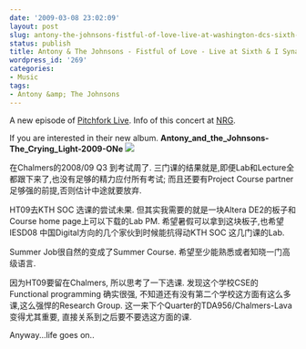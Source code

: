 ```yaml
---
date: '2009-03-08 23:02:09'
layout: post
slug: antony-the-johnsons-fistful-of-love-live-at-washington-dcs-sixth-i-synagogue-2009
status: publish
title: Antony & The Johnsons - Fistful of Love - Live at Sixth & I Synagogue 2009
wordpress_id: '269'
categories:
- Music
tags:
- Antony &amp; The Johnsons
---
```



A new episode of [Pitchfork Live](http://pitchfork.com/tv/). Info of this concert at [NRG](http://www.npr.org/templates/story/story.php?storyId=101385582).

If you are interested in their new album.
**Antony_and_the_Johnsons-The_Crying_Light-2009-ONe**
![](http://ecx.images-amazon.com/images/I/41JhjnmxrQL.jpg)

在Chalmers的2008/09 Q3 到考试周了.
三门课的结果就是,即便Lab和Lecture全都跟下来了,也没有足够的精力应付所有考试; 而且还要有Project Course partner足够强的前提,否则估计中途就要放弃.

HT09去KTH SOC 选课的尝试未果. 但其实我需要的就是一块Altera DE2的板子和Course home page上可以下载的Lab PM.
希望暑假可以拿到这块板子,也希望IESD08 中国Digital方向的几个家伙到时候能抗得动KTH SOC 这几门课的Lab.

Summer Job很自然的变成了Summer Course. 希望至少能熟悉或者知晓一门高级语言.

因为HT09要留在Chalmers, 所以思考了一下选课. 发现这个学校CSE的 Functional programming 确实很强, 不知道还有没有第二个学校这方面有这么多课,这么强悍的Research Group. 这一来下个Quarter的TDA956/Chalmers-Lava 变得尤其重要, 直接关系到之后要不要选这方面的课.

Anyway...life goes on.. 
